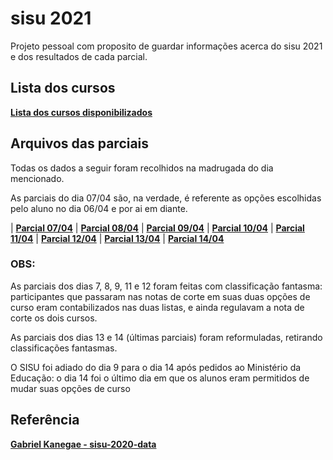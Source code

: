 # sisu 2021
Projeto pessoal com proposito de guardar informações acerca do sisu 2021 e dos resultados de cada parcial.

## Lista dos cursos
**[Lista dos cursos disponibilizados](https://raw.githubusercontent.com/bmarquescost/sisu-2021/main/lista_cursos.csv)**

## Arquivos das parciais 
Todas os dados a seguir foram recolhidos na madrugada do dia mencionado.

As parciais do dia 07/04 são, na verdade, é referente as opções escolhidas pelo aluno no dia 06/04 e por ai em diante.

| **[Parcial 07/04](https://raw.githubusercontent.com/bmarquescost/sisu-2021/main/Data/notas_parcial_07_04.csv)** | **[Parcial 08/04](https://raw.githubusercontent.com/bmarquescost/sisu-2021/main/Data/notas_parcial_08_04.csv)** |  **[Parcial 09/04](https://raw.githubusercontent.com/bmarquescost/sisu-2021/main/Data/notas_parcial_09_04.csv)** | **[Parcial 10/04](https://raw.githubusercontent.com/bmarquescost/sisu-2021/main/Data/notas_parcial_10_04.csv)** | **[Parcial 11/04](https://raw.githubusercontent.com/bmarquescost/sisu-2021/main/Data/notas_parcial_11_04.csv)** | **[Parcial 12/04](https://raw.githubusercontent.com/bmarquescost/sisu-2021/main/Data/notas_parcial_12_04.csv)** | **[Parcial 13/04](https://raw.githubusercontent.com/bmarquescost/sisu-2021/main/Data/notas_parcial_13_04.csv)** | **[Parcial 14/04](https://raw.githubusercontent.com/bmarquescost/sisu-2021/main/Data/notas_parcial_14_04.csv)** 

### OBS:
As parciais dos dias 7, 8, 9, 11 e 12 foram feitas com classificação fantasma: participantes que passaram nas notas de corte em suas duas opções de curso eram contabilizados nas duas listas, e ainda regulavam a nota de corte os dois cursos.

As parciais dos dias 13 e 14 (últimas parciais) foram reformuladas, retirando classificações fantasmas.

O SISU foi adiado do dia 9 para o dia 14 após pedidos ao Ministério da Educação: o dia 14 foi o último dia em que os alunos eram permitidos de mudar suas opções de curso

## Referência 

**[Gabriel Kanegae - sisu-2020-data](https://github.com/KanegaeGabriel/sisu-2020-data)**
